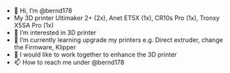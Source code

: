- 👋 Hi, I’m @bernd178
- My 3D printer Ultimaker 2+ (2x), Anet ET5X (1x), CR10s Pro (1x), Tronxy X5SA Pro (1x) 
- 👀 I’m interested in 3D printer
- 🌱 I’m currently learning upgrade my printers e.g. Direct extruder, change the Firmware, Klipper
- 💞️ I would like to work together to enhance the 3D printer
- 📫 How to reach me under @bernd178

<!---
bernd178/bernd178 is a ✨ special ✨ repository because its `README.md` (this file) appears on your GitHub profile.
You can click the Preview link to take a look at your changes.
--->
